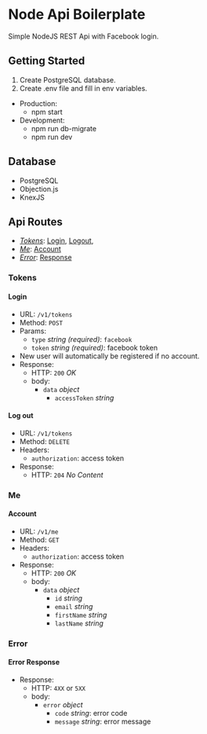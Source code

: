 # Node Api Boilerplate

Simple NodeJS REST Api with Facebook login.

## Getting Started
1. Create PostgreSQL database.
2. Create .env file and fill in env variables.

- Production:
    - npm start
- Development:
    - npm run db-migrate
    - npm run dev

## Database
- PostgreSQL
- Objection.js
- KnexJS

## Api Routes
  * _[Tokens](#tokens)_: [Login](#login), [Logout](#logout),
  * _[Me](#me)_: [Account](#me-account)
  * _[Error](#error)_: [Response](#error-response)

### Tokens

#### Login
  * URL: `/v1/tokens`
  * Method: `POST`
  * Params:
    * `type` _string (required)_: `facebook`
    * `token` _string (required)_: facebook token
  * New user will automatically be registered if no account.
  * Response:
    * HTTP: `200` _OK_
    * body:
      * `data` _object_
        * `accessToken` _string_

#### Log out
  * URL: `/v1/tokens`
  * Method: `DELETE`
  * Headers:
    * `authorization`: access token
  * Response:
    * HTTP: `204` _No Content_

### Me

#### Account
  * URL: `/v1/me`
  * Method: `GET`
  * Headers:
    * `authorization`: access token
  * Response:
    * HTTP: `200` _OK_
    * body:
      * `data` _object_
        * `id` _string_
        * `email` _string_
        * `firstName` _string_
        * `lastName` _string_

### Error

#### Error Response
  * Response:
    * HTTP: `4XX` or `5XX`
    * body:
      * `error` _object_
        * `code` _string_: error code
        * `message` _string_: error message
